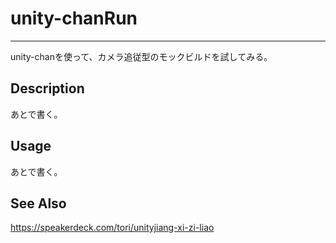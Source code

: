 # unity-chanRun
- - -

unity-chanを使って、カメラ追従型のモックビルドを試してみる。

## Description
あとで書く。

## Usage
あとで書く。

## See Also
https://speakerdeck.com/tori/unityjiang-xi-zi-liao
